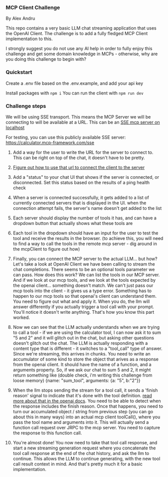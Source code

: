 ### MCP Client Challenge
By Alex Andru

This repo contains a very basic LLM chat streaming application that uses the OpenAI Client.
The challenge is to add a fully fledged MCP Client implementation to this.

I strongly suggest you do not use any AI help in order to fully enjoy this challenge and get some domain knowledge in MCPs - otherwise, why are you doing this challenge to begin with?


### Quickstart
Create a .env file based on the .env.example, and add your api key

Install packages with `npm i`
You can run the client with `npm run dev`


### Challenge steps

We will be using SSE transport. This means the MCP Server we will be connecting to will be available at a URL. This can be an [SSE mcp server on localhost](https://mcp-framework.com/docs/Transports/sse)

For testing, you can use this publicly available SSE server: https://calculator.mcp-framework.com/sse
1. Add a way for the user to write the URL for the server to connect to. This can be right on top of the chat, it doesn't have to be pretty.

2. [Figure out how to use that url to connect the client to the server]("https://github.com/modelcontextprotocol/typescript-sdk")
3. Add a "status" to your chat UI that shows if the server is connected, or disconnected. Set this status based on the results of a ping health check
4. When a server is connected successfully, it gets added to a list of currently connected servers that is displayed in the UI. when the connection attempt fails, the server's name doesn't get added to the list

5. Each server should display the number of tools it has, and can have a dropdown button that actually shows what these tools are


6. Each tool in the dropdown should have an input for the user to test the tool and receive the results in the browser. (to achieve this, you will need to find a way to call the tools in the remote mcp server - dig around in the mcpClient to figure out how)

7. Finally, you can connect the MCP server to the actual LLM... but how?
Let's take a look at OpenAI Client we have been calling to stream the chat completions. There seems to be an optional tools parameter we can pass. How does this work? We can list the tools in our MCP server. And if we look at our mcp tools, and we look at the tools expected by the openai client... something doesn't match. We can't just pass our mcp tools into the client - it gives us a type error. Something has to happen to our mcp tools so that openai's client can understand them. You need to figure out what and apply it. When you do, the llm will answer differently if you actually trigger a tool call with your prompt. You'll notice it doesn't write anything. That's how you know this part worked.

8. Now we can see that the LLM actually understands when we are trying to call a tool - if we are using the calculator tool, I can now ask it to sum "5 and 2" and it will glitch out in the chat, but asking other questions doesn't glitch out the chat. The LLM is actually responding with a content type that is different - it switches to a "tool_call" type of answer. Since we're streaming, this arrives in chunks. You need to write an accumulator of some kind to store the object that arives as a response from the openai client. It should have the name of a function, and a arguments property. So, if we ask our chat to sum 5 and 2, it might return something like (double check, i'm writing this challenge from loose memory) {name: "sum_tool", arguments: {a: "5", b:"2"}}

9. When the llm stops sending the stream for a tool call, it sends a 'finish reason' signal to indicate that it's done with the tool definition. [read more about that in the openai docs](https://platform.openai.com/docs/api-reference/introduction). You need to be able to detect when the response includes the finish reason. Once that happens, you need to turn our accumulated object / string from previous step (you can go about this in many ways) into an actual mcp client toolCall(), where you pass the tool name and arguments into it. This will actually send a function call request over JRPC to the mcp server. You need to capture the response to this function call.

10. You're almost done! You now need to take that tool call response, and start a new streaming generation request where you concatenate the tool call response at the end of the chat history, and ask the llm to continue. This allows the LLM to continue generating, with the new tool call result context in mind. And that's pretty much it for a basic implementation.

